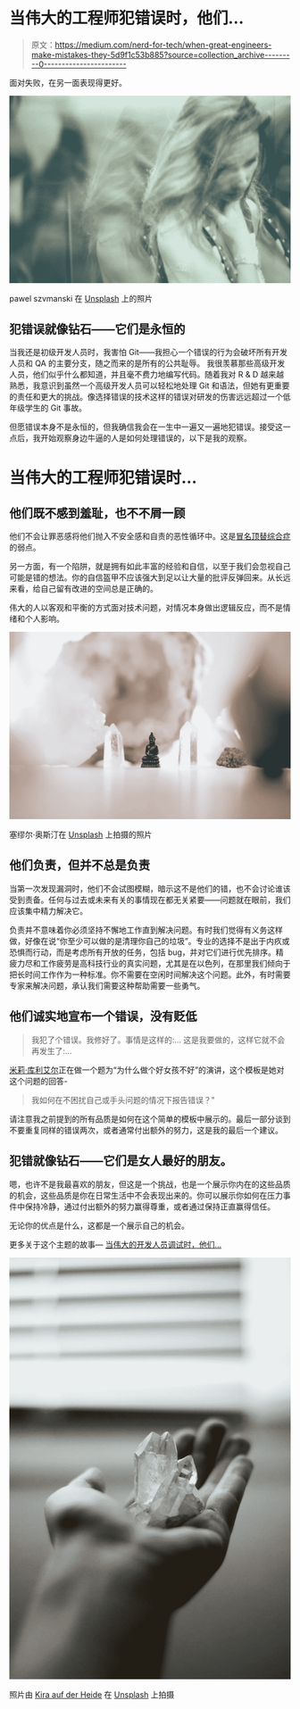 # 当伟大的工程师犯错误时，他们…

> 原文：<https://medium.com/nerd-for-tech/when-great-engineers-make-mistakes-they-5d9f1c53b885?source=collection_archive---------0----------------------->

面对失败，在另一面表现得更好。

![](img/60e1f9fe695fcad1ac9ef53754fa93aa.png)

pawel szvmanski 在 [Unsplash](https://unsplash.com/s/photos/diamonds?utm_source=unsplash&utm_medium=referral&utm_content=creditCopyText) 上的照片

## 犯错误就像钻石——它们是永恒的

当我还是初级开发人员时，我害怕 Git——我担心一个错误的行为会破坏所有开发人员和 QA 的主要分支，随之而来的是所有的公共耻辱。
我很羡慕那些高级开发人员，他们似乎什么都知道，并且毫不费力地编写代码。随着我对 R & D 越来越熟悉，我意识到虽然一个高级开发人员可以轻松地处理 Git 和语法，但她有更重要的责任和更大的挑战。像选择错误的技术这样的错误对研发的伤害远远超过一个低年级学生的 Git 事故。

但愿错误本身不是永恒的，但我确信我会在一生中一遍又一遍地犯错误。接受这一点后，我开始观察身边牛逼的人是如何处理错误的，以下是我的观察。

# 当伟大的工程师犯错误时…

## 他们既不感到羞耻，也不不屑一顾

他们不会让罪恶感将他们抛入不安全感和自责的恶性循环中。这是[冒名顶替综合症](https://en.wikipedia.org/wiki/Impostor_syndrome)的弱点。

另一方面，有一个陷阱，就是拥有如此丰富的经验和自信，以至于我们会忽视自己可能是错的想法。你的自信盔甲不应该强大到足以让大量的批评反弹回来。从长远来看，给自己留有改进的空间总是正确的。

伟大的人以客观和平衡的方式面对技术问题，对情况本身做出逻辑反应，而不是情绪和个人影响。

![](img/ced257f4fefe24a7d0dd5e013232db3b.png)

塞缪尔·奥斯汀在 [Unsplash](https://unsplash.com/s/photos/zen-gem?utm_source=unsplash&utm_medium=referral&utm_content=creditCopyText) 上拍摄的照片

## 他们负责，但并不总是负责

当第一次发现漏洞时，他们不会试图模糊，暗示这不是他们的错，也不会讨论谁该受到责备。任何与过去或未来有关的事情现在都无关紧要——问题就在眼前，我们应该集中精力解决它。

负责并不意味着你必须坚持不懈地工作直到解决问题。有时我们觉得有义务这样做，好像在说“你至少可以做的是清理你自己的垃圾”。专业的选择不是出于内疚或恐惧而行动，而是考虑所有开放的任务，包括 bug，并对它们进行优先排序。精疲力尽和工作疲劳是高科技行业的真实问题，尤其是在以色列，在那里我们倾向于把长时间工作作为一种标准。你不需要在空闲时间解决这个问题。此外，有时需要专家来解决问题，承认我们需要这种帮助需要一些勇气。

## 他们诚实地宣布一个错误，没有贬低

> 我犯了个错误。我修好了。事情是这样的:…
> 这是我要做的，这样它就不会再发生了:…

[米莉·库利艾尔](https://medium.com/u/e44877f4b34c?source=post_page-----5d9f1c53b885--------------------------------)正在做一个题为“为什么做个好女孩不好”的演讲，这个模板是她对这个问题的回答-

> 我如何在不困扰自己或手头问题的情况下报告错误？"

请注意我之前提到的所有品质是如何在这个简单的模板中展示的。最后一部分谈到不要重复同样的错误两次，或者通常付出额外的努力，这是我的最后一个建议。

## 犯错就像钻石——它们是女人最好的朋友。

嗯，也许不是我最喜欢的朋友，但这是一个挑战，也是一个展示你内在的这些品质的机会，这些品质是你在日常生活中不会表现出来的。你可以展示你如何在压力事件中保持冷静，通过付出额外的努力赢得尊重，或者通过保持正直赢得信任。

无论你的优点是什么，这都是一个展示自己的机会。

更多关于这个主题的故事— [当伟大的开发人员调试时，他们…](https://codeburst.io/when-great-developers-debug-they-f07efb4c032)

![](img/5b3b439bee0d48c4644b602affb65ef8.png)

照片由 [Kira auf der Heide](https://unsplash.com/@kadh?utm_source=unsplash&utm_medium=referral&utm_content=creditCopyText) 在 [Unsplash](https://unsplash.com/s/photos/gems?utm_source=unsplash&utm_medium=referral&utm_content=creditCopyText) 上拍摄